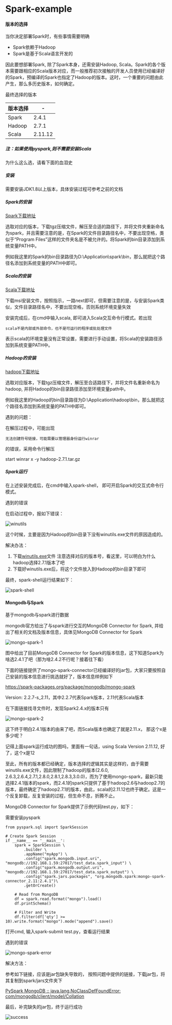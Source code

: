 # Spark-example
#### 版本的选择

当你决定部署Spark时，有些事情需要明确

- Spark依赖于Hadoop
- Spark是基于Scala语言开发的

因此要想部署Spark, 除了Spark本身，还需安装Hadoop, Scala。Spark的各个版本需要跟相应的Scala版本对应，而一般推荐初次接触的开发人员使用已经编译好的Spark，预编译的Spark也指定了Hadoop的版本。这时，一个重要的问题由此产生，那么多历史版本，如何确定。

最终选择的版本 

  版本选择| -
  -|-    
  Spark|2.4.1|
  Hadoop|2.7.1|
  Scala|2.11.12|

##### 注：如果使用pyspark,则不需要安装Scala

为什么这么选，请看下面的血泪史

##### 安装

需要安装JDK1.8以上版本，具体安装过程可参考之前的文档

##### Spark的安装

[Spark下载地址](https://archive.apache.org/dist/spark/)

选取对应的版本，下载tgz压缩文件，解压至合适的路径下，并将文件夹重新命名为spark，并且需要注意的是，在Spark的文件目录路径名中，不要出现空格，类似于“Program Files”这样的文件夹名是不被允许的。将Spark的bin目录添加到系统变量PATH中。

例如我这里的Spark的bin目录路径为D:\Application\spark\bin，那么就把这个路径名添加到系统变量的PATH中即可。

##### Scala的安装

[Scala下载地址](https://www.scala-lang.org/download/all.html)

下载msi安装文件，按照指示，一路next即可，但需要注意的是，与安装Spark类似，文件目录路径名中，不要出现空格，否则系统环境变量失效

安装完成后，在cmd中输入scala, 即可进入Scala交互命令行模式。若出现

    scala不是内部或外部命令，也不是可运行的程序或批处理文件

表示scala的环境变量没有正常设置，需要进行手动设置，将Scala的安装路径添加到系统变量PATH中。


##### Hadoop的安装

[hadoop下载地址](https://archive.apache.org/dist/hadoop/common/)

选取对应版本，下载tgz压缩文件，解压至合适路径下，并将文件名重新命名为hadoop, 并将Hadoop的bin目录路径添加至环境变量path中。

例如我这里的Hadoop的bin目录路径为D:\Application\hadoop\bin，那么就把这个路径名添加到系统变量的PATH中即可。

遇到的问题：

在解压过程中，可能出现

    无法创建符号链接，可能需要以管理器身份运行winrar

的错误，采用命令行解压

start winrar x -y hadoop-2.7.1.tar.gz

##### Spark运行

在上述安装完成后，在cmd中输入spark-shell， 即可开启Spark的交互式命令行模式。

遇到的错误

在启动过程中，报如下错误：

![winutils](data/img/1.png)

这个时候，主要是因为Hadoop的bin目录下没有winutils.exe文件的原因造成的。

解决办法：

1. 下载[winutils.exe](https://github.com/cdarlint/winutils)文件
   注意选择对应的版本号，看这里，可以明白为什么hadoop选择2.7.1版本了吧
2. 下载好winutils.exe后，将这个文件放入到Hadoop的bin目录下即可

最终，spark-shell运行结果如下：

![spark-shell](data/img/2.png)

#### Mongodb与Spark

基于mongodb与spark进行数据

mongodb官方给出了与spark进行交互的MongoDB Connector for Spark, 并给出了相关的文档及版本信息，具体见MongoDB Connector for Spark

![mongo-spark-1](data/img/3.png)

图中给出了目前MongoDB Connector for Spark的版本信息，这下知道Spark为啥选2.4.1了吧（那为啥2.4.2不行呢？接着往下看）

下面的链接提供了mongo-spark-connector已经编译好的jar包，大家只要按照自己安装的版本信息进行挑选就好了，版本信息样例如下

https://spark-packages.org/package/mongodb/mongo-spark

Version: 2.2.7-s_2.11，其中2.2.7代表Spark版本，2.11代表Scala版本

在下面链接找寻文件时，发现Spark2.4.x的版本只有

![mongo-spark-2](data/img/4.png)

这下终于明白2.4.1版本的由来了吧，而Scala版本也确定了就是2.11.x， 那这个x是多少呢？

记得上面spark运行成功的图吗，里面有一句话，using Scala Version 2.11.12, 好了，这个x是12

至此，所有的版本都已经确定，版本选择的逻辑其实是这样的，由于需要winutils.exe文件，因此限制了hadoop的版本(2.6.0, 2.6.3,2.6.4,2.7.1,2.8.0,2.8.1,2.8.3,3.0.0)，而为了使用mongo-spark，最新只能选择2.4.1版本的spark，而2.4.1的spark只提供了基于hadoop2.6与hadoop2.7的版本，最终确定了hadoop2.7.1的版本，由此，scala的2.11.12也终于确定。这是一个反复卸载，反复安装的过程，但生命不息，折腾不止。

MongoDB Connector for Spark提供了示例代码test.py，如下：

需要安装pyspark

    from pyspark.sql import SparkSession
    
    # Create Spark Session
    if __name__ == '__main__':
        spark = SparkSession \
            .builder \
            .appName("myApp") \
            .config("spark.mongodb.input.uri", "mongodb://192.168.1.59:27017/test_data.spark_input") \
            .config("spark.mongodb.output.uri", "mongodb://192.168.1.59:27017/test_data.spark_output") \
            .config("spark.jars.packages", "org.mongodb.spark:mongo-spark-connector_2.11:2.4.1")\
            .getOrCreate()
    
        # Read from MongoDB
        df = spark.read.format("mongo").load()
        df.printSchema()
    
        # Filter and Write
        df.filter(df['qty'] >= 10).write.format("mongo").mode("append").save()

打开cmd, 输入spark-submit test.py，查看运行结果

遇到的错误

![mongo-spark-error](data/img/5.png)

解决方法：

参考如下链接，应该是jar包缺失导致的， 按照问题中提供的链接，下载jar包，将其复制到spark/jars文件夹下

[PySpark MongoDB :: java.lang.NoClassDefFoundError: com/mongodb/client/model/Collation](https://stackoverflow.com/questions/52385123/pyspark-mongodb-java-lang-noclassdeffounderror-com-mongodb-client-model-coll?r=SearchResults)

最后，补完缺失的jar包，终于运行成功

![success](data/img/6.png)